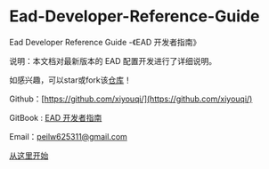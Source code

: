 # Ead-Developer-Reference-Guide

Ead Developer Reference Guide -《EAD 开发者指南》

说明：本文档对最新版本的 EAD 配置开发进行了详细说明。

如感兴趣，可以star或fork该[仓库](https://github.com/xiyouqi/Ead-Developer-Reference-Guide)！

Github：[https://github.com/xiyouqi/](https://github.com/xiyouqi/)

GitBook : [EAD 开发者指南](https://www.gitbook.com/book/xiyuntu/ead-developer/details)

Email：peilw625311@gmail.com

[从这里开始](SUMMARY.md)
